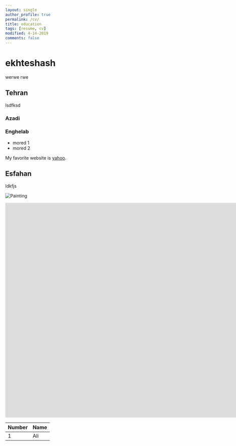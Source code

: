 ```yaml
---
layout: single
author_profile: true
permalink: /cv/
title: education
tags: [resume, cv]
modified: 4-14-2019
comments: false
---
```



# ekhteshash

werwe
rwe

## Tehran
lsdfksd

### Azadi
### Enghelab

- mored 1
- mored 2

My favorite website is [yahoo](http://www.yahoo.com).


## Esfahan
ldkfjs

![Painting](https://maysagharehgozli.github.io/assets/images/photo.jpg)


<iframe width="1691" height="680" src="https://www.youtube.com/embed/LOTtWzX3Wp4" title="The STRANGE Reason He's The World's Best Climber" frameborder="0" allow="accelerometer; autoplay; clipboard-write; encrypted-media; gyroscope; picture-in-picture" allowfullscreen></iframe>


|  Number | Name |
|---------|------|
|1        | Ali  |

